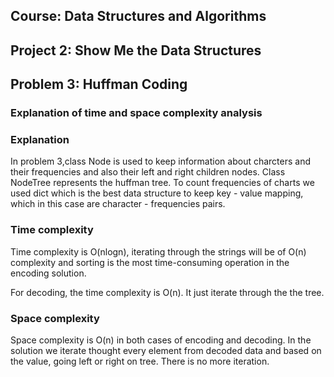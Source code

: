 ## Course: Data Structures and Algorithms
## Project 2: Show Me the Data Structures
## Problem 3: Huffman Coding

### Explanation of time and space complexity analysis
### Explanation
In problem 3,class Node is used to keep information about 
charcters and their frequencies and also their left and right children nodes. 
Class NodeTree represents the huffman tree. To count frequencies of charts we used 
dict which is the best data structure to keep key - value mapping, 
which in this case are character - frequencies pairs.

### Time complexity
Time complexity is O(nlogn), iterating through the strings will be of O(n)
complexity and sorting is the most time-consuming operation in the encoding solution.

For decoding, the time complexity is O(n). It just iterate through the 
the tree.

### Space complexity
Space complexity is O(n) in both cases of encoding and decoding. In
the solution we iterate thought every element from decoded data 
and based on the value, going left or right on tree. There is no 
more iteration. 
